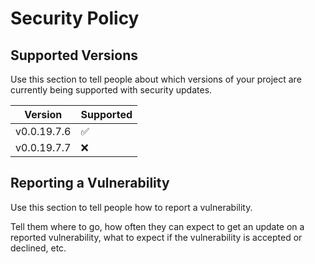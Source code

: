 # Security Policy

## Supported Versions

Use this section to tell people about which versions of your project are currently being supported
with security updates.

| Version | Supported          |
| ------- | ------------------ |
| v0.0.19.7.6 | :white_check_mark: |
| v0.0.19.7.7 | :x:                |

## Reporting a Vulnerability

Use this section to tell people how to report a vulnerability.

Tell them where to go, how often they can expect to get an update on a reported vulnerability, what
to expect if the vulnerability is accepted or declined, etc.
